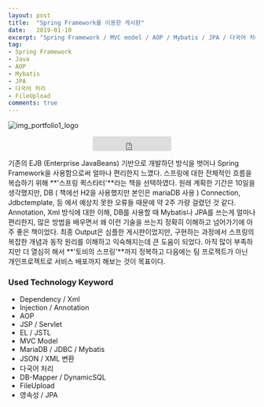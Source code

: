 ```yaml
---
layout: post
title:  "Spring Framework를 이용한 게시판"
date:   2019-01-10
excerpt: "Spring Framework / MVC model / AOP / Mybatis / JPA / 다국어 처리 / "
tag:
- Spring Framework
- Java
- AOP
- Mybatis
- JPA
- 다국어 처리
- FileUpload
comments: true
---
```


![img_portfolio1_logo](https://user-images.githubusercontent.com/19748922/49650938-2d1e2980-fa71-11e8-9865-e0e0ca7e1592.jpg)
    
<center>
<!-- <iframe src="https://ghbtns.com/github-btn.html?user=hamyongjae&repo=Spring_project1_Oracle&type=star&count=true&size=large" frameborder="0" scrolling="0" width="160px" height="30px"></iframe> -->
<iframe src="https://ghbtns.com/github-btn.html?user=hamyongjae&repo=Spring_project1_Oracle&type=watch&count=true&size=large&v=2" frameborder="0" scrolling="0" width="160px" height="30px"></iframe>
</center>

기존의 EJB (Enterprise JavaBeans) 기반으로 개발하던 방식을 벗어나 Spring Framework을 사용함으로써 얼마나 편리한지 느꼈다. 스프링에 대한 전체적인 흐름을 복습하기 위해 **'스프링 퀵스타터'**라는 책을 선택하였다. 원래 계획한 기간은 10일을 생각했지만, DB ( 책에선 H2을 사용했지만 본인은 mariaDB 사용 ) Connection, Jdbctemplate, 등 에서 예상치 못한 오류들 때문에 약 2주 가량 걸렸던 것 같다. Annotation, Xml 방식에 대한 이해, DB를 사용할 때 Mybatis나 JPA를 쓰는게 얼마나 편리한지, 많은 방법을 배우면서 왜 이런 기술을 쓰는지 정확히 이해하고 넘어가기에 아주 좋은 책이었다. 최종 Output은 심플한 게시판이었지만, 구현하는 과정에서 스프링의 복잡한 개념과 동작 원리를 이해하고 익숙해지는데 큰 도움이 되었다. 아직 많이 부족하지만 더 열심히 해서 **'토비의 스프링'**까지 정복하고 다음에는 팀 프로젝트가 아닌 개인프로젝트로 서비스 배포까지 해보는 것이 목표이다.


### Used Technology Keyword
* Dependency / Xml
* Injection / Annotation
* AOP 
* JSP / Servlet
* EL / JSTL
* MVC Model
* MariaDB / JDBC / Mybatis
* JSON / XML 변환
* 다국어 처리
* DB-Mapper / DynamicSQL
* FileUpload
* 영속성 / JPA

